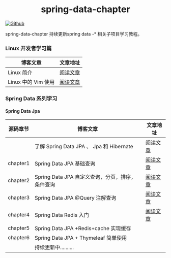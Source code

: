 # <center>spring-data-chapter</center>
[![Github](https://img.shields.io/badge/Github-Github-red.svg)](https://github.com/mtcarpenter/spring-data-chapter)

spring-data-chapter 持续更新spring data -* 相关子项目学习教程。 

### Linux 开发者学习篇

| 博客文章            | 文章地址                                                     |
| ------------------- | ------------------------------------------------------------ |
| Linux 简介          | [阅读文章](https://github.com/mtcarpenter/spring-data-chapter/blob/master/docs/Linux_1_introduce.md) |
| Linux 中的 Vim 使用 | [阅读文章](https://github.com/mtcarpenter/spring-data-chapter/blob/master/docs/Linux_2_Vim.md) |

### Spring Data 系列学习
#### Spring Data Jpa
| 源码章节 | 博客文章                                         | 文章地址                                                     |
| -------- | ------------------------------------------------ | ------------------------------------------------------------ |
|          | 了解 Spring Data JPA 、 Jpa 和 Hibernate         | [阅读文章](https://mp.weixin.qq.com/s/7dIxS3scphZRgruWF1gRog) |
| chapter1 | Spring Data JPA 基础查询                         | [阅读文章](https://mp.weixin.qq.com/s/uUAchzgMGGB4x9tPuilcYw) |
| chapter2 | Spring Data JPA 自定义查询，分页，排序，条件查询 | [阅读文章](https://mp.weixin.qq.com/s/GBqCPtSdCVEJ6zl1miawyw) |
| chapter3 | Spring Data JPA @Query 注解查询                  | [阅读文章](https://mp.weixin.qq.com/s/gISvKvKaly3KiizdFuNBQg) |
| chapter4 | Spring Data Redis 入门                           | [阅读文章](https://mp.weixin.qq.com/s/5xVe1BpCgtlmyDJ9urKgQQ) |
| chapter5 | Spring Data JPA +Redis+cache 实现缓存            |                                                              |
| chapter6 | Spring Data JPA + Thymeleaf 简单使用             |                                                              |
|          | 持续更新中..........                             |                                                              |

